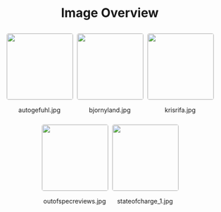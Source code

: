 <style>
    .image-gallery {
        display: flex;
        flex-wrap: wrap;
        gap: 10px;
        justify-content: center;
        padding: 10px;
    }
    .image-gallery img {
        width: 150px;
        height: auto;
        border: 1px solid #ddd;
        border-radius: 5px;
    }
    .image-gallery div {
        flex: 1 1 calc(33.333% - 20px); /* Three images per row on large screens */
        max-width: 150px;
        text-align: center;
    }
    @media (max-width: 768px) {
        .image-gallery div {
            flex: 1 1 calc(50% - 20px); /* Two images per row on medium screens */
        }
    }
    @media (max-width: 480px) {
        .image-gallery div {
            flex: 1 1 100%; /* One image per row on small screens */
        }
    }
</style>
<h1 style ="text-align: center;"> Image Overview </h1> <div class="image-gallery">
<div>
<img src="https://media.evkx.net/multimedia/guides/evreviewers/autogefuhl_st.jpg">
<p>autogefuhl.jpg</p>
</div>
<div>
<img src="https://media.evkx.net/multimedia/guides/evreviewers/bjornyland_st.jpg">
<p>bjornyland.jpg</p>
</div>
<div>
<img src="https://media.evkx.net/multimedia/guides/evreviewers/krisrifa_st.jpg">
<p>krisrifa.jpg</p>
</div>
<div>
<img src="https://media.evkx.net/multimedia/guides/evreviewers/outofspecreviews_st.jpg">
<p>outofspecreviews.jpg</p>
</div>
<div>
<img src="https://media.evkx.net/multimedia/guides/evreviewers/stateofcharge_1_st.jpg">
<p>stateofcharge_1.jpg</p>
</div>
</div>
